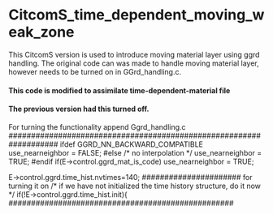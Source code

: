 # CitcomS_time_dependent_moving_weak_zone
This CitcomS version is used to introduce moving material layer using ggrd handling. The original code can was made to handle moving material layer, however needs to be turned on in GGrd_handling.c.

#### This code is modified to assimilate time-dependent-material file
#### The previous version had this turned off.

For turning the functionality append Ggrd_handling.c
###################################################################
ifdef GGRD_NN_BACKWARD_COMPATIBLE
  use_nearneighbor = FALSE;
#else
  /* no interpolation */
  use_nearneighbor = TRUE;
#endif
  if(E->control.ggrd_mat_is_code)
    use_nearneighbor = TRUE;
    
E->control.ggrd.time_hist.nvtimes=140; ###################### for turning it on
  /*
     if we have not initialized the time history structure, do it now
  */
  if(!E->control.ggrd.time_hist.init){
  ##################################################
